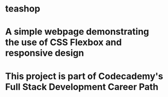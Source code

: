 # teashop

# A simple webpage demonstrating the use of CSS Flexbox and responsive design

# This project is part of Codecademy's Full Stack Development Career Path
